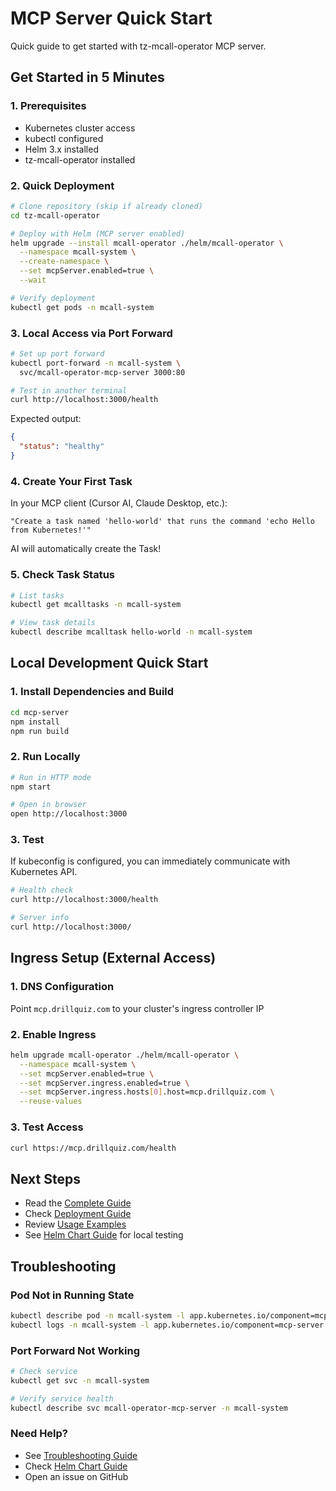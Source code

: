 # MCP Server Quick Start

Quick guide to get started with tz-mcall-operator MCP server.

## Get Started in 5 Minutes

### 1. Prerequisites

- Kubernetes cluster access
- kubectl configured
- Helm 3.x installed
- tz-mcall-operator installed

### 2. Quick Deployment

```bash
# Clone repository (skip if already cloned)
cd tz-mcall-operator

# Deploy with Helm (MCP server enabled)
helm upgrade --install mcall-operator ./helm/mcall-operator \
  --namespace mcall-system \
  --create-namespace \
  --set mcpServer.enabled=true \
  --wait

# Verify deployment
kubectl get pods -n mcall-system
```

### 3. Local Access via Port Forward

```bash
# Set up port forward
kubectl port-forward -n mcall-system \
  svc/mcall-operator-mcp-server 3000:80

# Test in another terminal
curl http://localhost:3000/health
```

Expected output:
```json
{
  "status": "healthy"
}
```

### 4. Create Your First Task

In your MCP client (Cursor AI, Claude Desktop, etc.):

```
"Create a task named 'hello-world' that runs the command 'echo Hello from Kubernetes!'"
```

AI will automatically create the Task!

### 5. Check Task Status

```bash
# List tasks
kubectl get mcalltasks -n mcall-system

# View task details
kubectl describe mcalltask hello-world -n mcall-system
```

## Local Development Quick Start

### 1. Install Dependencies and Build

```bash
cd mcp-server
npm install
npm run build
```

### 2. Run Locally

```bash
# Run in HTTP mode
npm start

# Open in browser
open http://localhost:3000
```

### 3. Test

If kubeconfig is configured, you can immediately communicate with Kubernetes API.

```bash
# Health check
curl http://localhost:3000/health

# Server info
curl http://localhost:3000/
```

## Ingress Setup (External Access)

### 1. DNS Configuration

Point `mcp.drillquiz.com` to your cluster's ingress controller IP

### 2. Enable Ingress

```bash
helm upgrade mcall-operator ./helm/mcall-operator \
  --namespace mcall-system \
  --set mcpServer.enabled=true \
  --set mcpServer.ingress.enabled=true \
  --set mcpServer.ingress.hosts[0].host=mcp.drillquiz.com \
  --reuse-values
```

### 3. Test Access

```bash
curl https://mcp.drillquiz.com/health
```

## Next Steps

- Read the [Complete Guide](../MCP_SERVER_GUIDE.md)
- Check [Deployment Guide](./DEPLOYMENT.md)
- Review [Usage Examples](./README.md#usage-examples)
- See [Helm Chart Guide](../helm/mcall-operator/README.md) for local testing

## Troubleshooting

### Pod Not in Running State

```bash
kubectl describe pod -n mcall-system -l app.kubernetes.io/component=mcp-server
kubectl logs -n mcall-system -l app.kubernetes.io/component=mcp-server
```

### Port Forward Not Working

```bash
# Check service
kubectl get svc -n mcall-system

# Verify service health
kubectl describe svc mcall-operator-mcp-server -n mcall-system
```

### Need Help?

- See [Troubleshooting Guide](./DEPLOYMENT.md#troubleshooting)
- Check [Helm Chart Guide](../helm/mcall-operator/README.md)
- Open an issue on GitHub
